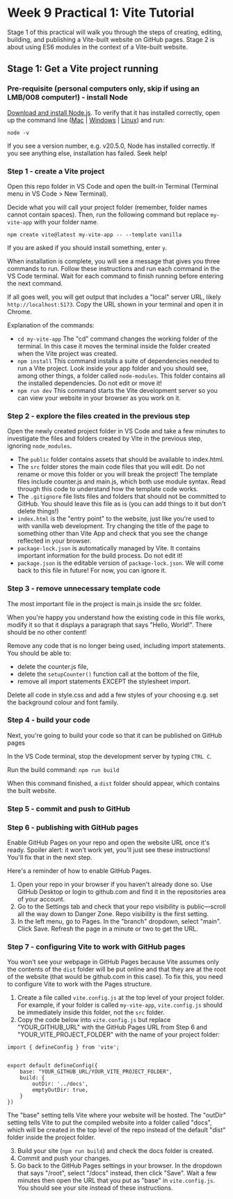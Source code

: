 # Week 9 Practical 1: Vite Tutorial
Stage 1 of this practical will walk you through the steps of creating, editing, building, and publishing a Vite-built website on GitHub pages. Stage 2 is about using ES6 modules in the context of a Vite-built website.

## Stage 1: Get a Vite project running
### Pre-requisite (personal computers only, skip if using an LMB/008 computer!) - install Node
[Download and install Node.js](https://nodejs.org/en). To verify that it has installed correctly, open up the command line ([Mac](https://support.apple.com/en-gb/guide/terminal/apd5265185d-f365-44cb-8b09-71a064a42125/mac) | [Windows](https://www.lifewire.com/how-to-open-command-prompt-2618089) | [Linux](https://ubuntu.com/tutorials/command-line-for-beginners#1-overview)) and run:

```node -v```

If you see a version number, e.g. v20.5.0, Node has installed correctly. If you see anything else, installation has failed. Seek help!
### Step 1 - create a Vite project
Open this repo folder in VS Code and open the built-in Terminal (Terminal menu in VS Code > New Terminal).

Decide what you will call your project folder (remember, folder names cannot contain spaces). Then, run the following command but replace `my-vite-app` with your folder name.

```npm create vite@latest my-vite-app -- --template vanilla```

If you are asked if you should install something, enter `y`.

When installation is complete, you will see a message that gives you three commands to run. Follow these instructions and run each command in the VS Code terminal. Wait for each command to finish running before entering the next command. 

If all goes well, you will get output that includes a "local" server URL, likely `http://localhost:5173`. Copy the URL shown in your terminal and open it in Chrome.

Explanation of the commands:
- `cd my-vite-app` The "cd" command changes the working folder of the terminal. In this case it moves the terminal inside the folder created when the Vite project was created.
- `npm install` This command installs a suite of dependencies needed to run a Vite project. Look inside your app folder and you should see, among other things, a folder called `node-modules`. This folder contains all the installed dependencies. Do not edit or move it!
- `npm run dev` This command starts the Vite development server so you can view your website in your browser as you work on it.

### Step 2 - explore the files created in the previous step
Open the newly created project folder in VS Code and take a few minutes to investigate the files and folders created by Vite in the previous step, ignoring `node_modules`.

- The `public` folder contains assets that should be available to index.html.
- The `src` folder stores the main code files that you will edit. Do not rename or move this folder or you will break the project! The template files include counter.js and main.js, which both use module syntax. Read through this code to understand how the template code works.
- The `.gitignore` file lists files and folders that should not be committed to GitHub. You should leave this file as is (you can add things to it but don't delete things!)
- `index.html` is the "entry point" to the website, just like you're used to with vanilla web development. Try changing the title of the page to something other than Vite App and check that you see the change reflected in your browser.
- `package-lock.json` is automatically managed by Vite. It contains important information for the build process. Do not edit it!
- `package.json` is the editable version of `package-lock.json`. We will come back to this file in future! For now, you can ignore it.

### Step 3 - remove unnecessary template code
The most important file in the project is main.js inside the src folder.

When you're happy you understand how the existing code in this file works, modify it so that it displays a paragraph that says "Hello, World!". There should be no other content!

Remove any code that is no longer being used, including import statements. You should be able to: 
- delete the counter.js file,
- delete the `setupCounter()` function call at the bottom of the file,
- remove all import statements EXCEPT the stylesheet import.

Delete all code in style.css and add a few styles of your choosing e.g. set the background colour and font family.

### Step 4 - build your code
Next, you're going to build your code so that it can be published on GitHub pages

In the VS Code terminal, stop the development server by typing `CTRL C`.

Run the build command:
```npm run build```

When this command finished, a `dist` folder should appear, which contains the built website.

### Step 5 - commit and push to GitHub

### Step 6 - publishing with GitHub pages
Enable GitHub Pages on your repo and open the website URL once it's ready. Spoiler alert: it won't work yet, you'll just see these instructions! You'll fix that in the next step.

Here's a reminder of how to enable GitHub Pages.
1. Open your repo in your browser if you haven't already done so. Use GitHub Desktop or login to github.com and find it in the repositories area of your account.
2. Go to the Settings tab and check that your repo visibility is public—scroll all the way down to Danger Zone. Repo visibility is the first setting.
3. In the left menu, go to Pages. In the "branch" dropdown, select "main". Click Save. Refresh the page in a minute or two to get the URL.

### Step 7 - configuring Vite to work with GitHub pages
You won't see your webpage in GitHub Pages because Vite assumes only the contents of the `dist` folder will be put online and that they are at the root of the website (that would be github.com in this case). To fix this, you need to configure Vite to work with the Pages structure.

1. Create a file called `vite.config.js` at the top level of your project folder. For example, if your folder is called `my-vite-app`, `vite.config.js` should be immediately inside this folder, not the `src` folder.
2. Copy the code below into `vite.config.js` but replace "YOUR_GITHUB_URL" with the GitHub Pages URL from Step 6 and "YOUR_VITE_PROJECT_FOLDER" with the name of your project folder:

```
import { defineConfig } from 'vite';


export default defineConfig({
    base: "YOUR_GITHUB_URL/YOUR_VITE_PROJECT_FOLDER",
    build: {
        outDir: '../docs',
        emptyOutDir: true,
    }
})
```
The "base" setting tells Vite where your website will be hosted. The "outDir" setting tells Vite to put the compiled website into a folder called "docs", which will be created in the top level of the repo instead of the default "dist" folder inside the project folder.

3. Build your site (`npm run build`) and check the docs folder is created.
4. Commit and push your changes.
5. Go back to the GitHub Pages settings in your browser. In the dropdown that says "/root", select "/docs" instead, then click "Save". Wait a few minutes then open the URL that you put as "base" in `vite.config.js`. You should see your site instead of these instructions.